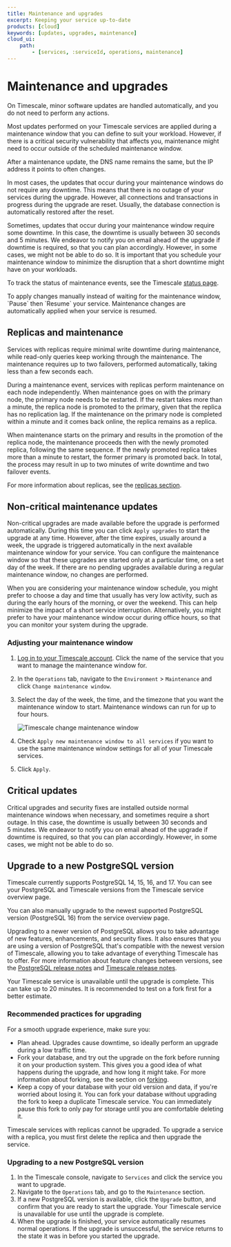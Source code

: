 ```yaml
---
title: Maintenance and upgrades
excerpt: Keeping your service up-to-date
products: [cloud]
keywords: [updates, upgrades, maintenance]
cloud_ui:
    path:
        - [services, :serviceId, operations, maintenance]
---
```


# Maintenance and upgrades

On Timescale, minor software updates are handled automatically, and
you do not need to perform any actions.

Most updates performed on your Timescale services are applied during a
maintenance window that you can define to suit your workload. However, if there
is a critical security vulnerability that affects you, maintenance might need to
occur outside of the scheduled maintenance window.

<Highlight type="important">
After a maintenance update, the DNS name remains the same, but the IP address
it points to often changes.
</Highlight>

In most cases, the updates that occur during your maintenance windows do not
require any downtime. This means that there is no outage of your services during
the upgrade. However, all connections and transactions in progress during the
upgrade are reset. Usually, the database connection is automatically restored
after the reset.

Sometimes, updates that occur during your maintenance window require some
downtime. In this case, the downtime is usually between 30&nbsp;seconds and
5&nbsp;minutes. We endeavor to notify you on email ahead of the upgrade if
downtime is required, so that you can plan accordingly. However, in some cases,
we might not be able to do so. It is important that you schedule your
maintenance window to minimize the disruption that a short downtime might have
on your workloads.

To track the status of maintenance events, see the Timescale
[status page][status-page].

<Highlight type="note">
To apply changes manually instead of waiting for the maintenance window,
`Pause` then `Resume` your service. Maintenance changes are automatically
applied when your service is resumed.
</Highlight>

## Replicas and maintenance

Services with replicas require minimal write downtime during maintenance,
while read-only queries keep working through the maintenance. The maintenance
requires up to two failovers, performed automatically, taking less than a few
seconds each.

During a maintenance event, services with replicas perform maintenance on each
node independently. When maintenance goes on with the primary node, the primary
node needs to be restarted. If the restart takes more than a minute, the replica
node is promoted to the primary, given that the replica has no replication lag.
If the maintenance on the primary node is completed within a minute and it comes
back online, the replica remains as a replica.

When maintenance starts on the primary and results in the promotion of the replica
node, the maintenance proceeds then with the newly promoted replica, following the same
sequence. If the newly promoted replica takes more than a minute to restart, the former
primary is promoted back. In total, the process may result in up to two minutes of write
downtime and two failover events.

For more information about replicas, see the
[replicas section][replicas-docs].

## Non-critical maintenance updates

Non-critical upgrades are made available before the upgrade is performed
automatically. During this time you can click `Apply upgrades` to start the
upgrade at any time. However, after the time expires, usually around a week,
the upgrade is triggered automatically in the next available maintenance window
for your service. You can configure the maintenance window so that these
upgrades are started only at a particular time, on a set day of the week. If
there are no pending upgrades available during a regular maintenance window, no
changes are performed.

When you are considering your maintenance window schedule, you might prefer to
choose a day and time that usually has very low activity, such as during the
early hours of the morning, or over the weekend. This can help minimize the
impact of a short service interruption. Alternatively, you might prefer to have
your maintenance window occur during office hours, so that you can monitor your
system during the upgrade.

<Procedure>

### Adjusting your maintenance window

1.  [Log in to your Timescale account][cloud-login]. Click the name of the
    service that you want to manage the maintenance window for.
2.  In the `Operations` tab, navigate to the `Environment` > `Maintenance` and click `Change maintenance window`.
3.  Select the day of the week, the time, and the
    timezone that you want the maintenance window to start. Maintenance windows
    can run for up to four hours.

    <img class="main-content__illustration"
    width={1375} height={944}
    src="https://assets.timescale.com/docs/images/change-maintenance-window.png"
    alt="Timescale change maintenance window"/>

4.  Check `Apply new maintenance window to all services` if you want to use the
    same maintenance window settings for all of your Timescale services.
5.  Click `Apply`.

</Procedure>

## Critical updates

Critical upgrades and security fixes are installed outside normal maintenance
windows when necessary, and sometimes require a short outage. In this case, the
downtime is usually between 30&nbsp;seconds and 5&nbsp;minutes. We endeavor to
notify you on email ahead of the upgrade if downtime is required, so that you
can plan accordingly. However, in some cases, we might not be able to do so.

## Upgrade to a new PostgreSQL version

Timescale currently supports PostgreSQL&nbsp;14, 15, 16, and 17. You can see
your PostgreSQL and Timescale versions from the Timescale service
overview page.

<!-- TODO: Add screenshot
<img class="main-content__illustration"
    src="FIXME"
    alt="The Timescale dashboard, showing the PostgreSQL and Timescale
    versions"
/>
-->

You can also manually upgrade to the newest supported PostgreSQL version
(PostgreSQL&nbsp;16) from the service overview page.

Upgrading to a newer version of PostgreSQL allows you to take advantage of new
features, enhancements, and security fixes. It also ensures that you are using a
version of PostgreSQL that's compatible with the newest version of Timescale,
allowing you to take advantage of everything Timescale has to offer. For more
information about feature changes between versions, see the
[PostgreSQL release notes][postgres-relnotes] and
[Timescale release notes][timescale-relnotes].

<Highlight type="warning">
Your Timescale service is unavailable until the upgrade is complete. This
can take up to 20 minutes. It is recommended to test on a fork first for a 
better estimate.
</Highlight>

### Recommended practices for upgrading

For a smooth upgrade experience, make sure you:

*   Plan ahead. Upgrades cause downtime, so ideally perform an upgrade
    during a low traffic time.
*   Fork your database, and try out the upgrade on the fork before running it on
    your production system. This gives you a good idea of what happens during
    the upgrade, and how long it might take. For more information about forking,
    see the section on [forking][operations-forking].
*   Keep a copy of your database with your old version and data, if you're
    worried about losing it. You can fork your database without upgrading the
    fork to keep a duplicate Timescale service. You can immediately pause
    this fork to only pay for storage until you are comfortable deleting it.

<Highlight type="important">
Timescale services with replicas cannot be upgraded. To upgrade a service
with a replica,  you must first delete the replica and then upgrade the service.
</Highlight>

<Procedure>

### Upgrading to a new PostgreSQL version

1.  In the Timescale console, navigate to `Services` and click the service
    you want to upgrade.
1.  Navigate to the `Operations` tab, and go to the `Maintenance` section.
1.  If a new PostgreSQL version is available, click the `Upgrade` button, and
    confirm that you are ready to start the upgrade. Your Timescale
    service is unavailable for use until the upgrade is complete.
1.  When the upgrade is finished, your service automatically resumes normal
    operations. If the upgrade is unsuccessful, the service returns to the state
    it was in before you started the upgrade.

</Procedure>

<Highlight type="cloud" header="Sign up for Timescale" button="Try for free">
</Highlight>

[cloud-login]: https://cloud.timescale.com
[operations-forking]: /use-timescale/:currentVersion:/services/service-management/#fork-a-service
[postgres-relnotes]: https://www.postgresql.org/docs/release/
[replicas-docs]: /use-timescale/:currentVersion:/ha-replicas/high-availability/
[status-page]: https://status.timescale.com/
[timescale-relnotes]: /about/latest/release-notes/

